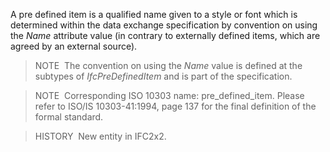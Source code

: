 A pre defined item is a qualified name given to a style or font which is determined within the data exchange specification by convention on using the _Name_ attribute value (in contrary to externally defined items, which are agreed by an external source).

> NOTE&nbsp; The convention on using the _Name_ value is defined at the subtypes of _IfcPreDefinedItem_ and is part of the specification.

> NOTE&nbsp; Corresponding ISO 10303 name: pre_defined_item. Please refer to ISO/IS 10303-41:1994, page 137 for the final definition of the formal standard.

> HISTORY&nbsp; New entity in IFC2x2.

